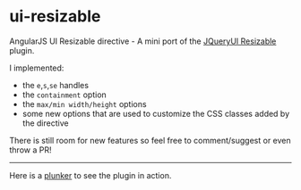 # ui-resizable
AngularJS UI Resizable directive - A mini port of the [JQueryUI Resizable](http://jqueryui.com/resizable/) plugin.

I implemented: 
- the `e`,`s`,`se` handles
- the `containment` option
- the `max/min width/height` options
- some new options that are used to customize the CSS classes added by the directive

There is still room for new features so feel free to comment/suggest or even throw a PR!

---

Here is a [plunker](http://plnkr.co/edit/YQVnLdzTa6znBOhJJOLd?p=preview) to see the plugin in action.
